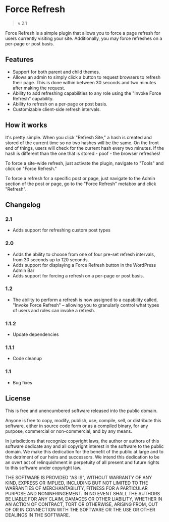 # Force Refresh
>v 2.1

Force Refresh is a simple plugin that allows you to force a page refresh for users currently visiting your site. Additionally, you may force refreshes on a per-page or post basis.

## Features
* Support for both parent and child themes.
* Allows an admin to simply click a button to request browsers to refresh their page. This is done within between 30 seconds and two minutes after making the request.
* Ability to add refreshing capabilities to any role using the "Invoke Force Refresh" capability.
* Ability to refresh on a per-page or post basis.
* Customizable client-side refresh intervals.

## How it works
It's pretty simple. When you click "Refresh Site," a hash is created and stored of the current time so no two hashes will be the same. On the front end of things, users will check for the current hash every two minutes. If the hash is different than the one that is stored - poof - the browser refreshes!

To force a site-wide refresh, just activate the plugin, navigate to "Tools" and click on "Force Refresh."

To force a refresh for a specific post or page, just navigate to the Admin section of the post or page, go to the "Force Refresh" metabox and click "Refresh".

## Changelog ##

### 2.1 ###
* Adds support for refreshing custom post types

### 2.0 ###
* Adds the ability to choose from one of four pre-set refresh intervals, from 30 seconds up to 120 seconds.
* Adds support for displaying a Force Refresh button in the WordPress Admin Bar
* Adds support for forcing a refresh on a per-page or post basis.

### 1.2 ###
* The ability to perform a refresh is now assigned to a capability called, "Invoke Force Refresh" – allowing you to granularly control what types of users and roles can invoke a refresh.

### 1.1.2 ###
* Update dependencies

### 1.1.1 ###
* Code cleanup

### 1.1 ###
* Bug fixes

## License
This is free and unencumbered software released into the public domain.

Anyone is free to copy, modify, publish, use, compile, sell, or distribute this software, either in source code form or as a compiled binary, for any purpose, commercial or non-commercial, and by any means.

In jurisdictions that recognize copyright laws, the author or authors of this software dedicate any and all copyright interest in the software to the public domain. We make this dedication for the benefit of the public at large and to the detriment of our heirs and successors. We intend this dedication to be an overt act of relinquishment in perpetuity of all present and future rights to this software under copyright law.

THE SOFTWARE IS PROVIDED "AS IS", WITHOUT WARRANTY OF ANY KIND, EXPRESS OR IMPLIED, INCLUDING BUT NOT LIMITED TO THE WARRANTIES OF MERCHANTABILITY, FITNESS FOR A PARTICULAR PURPOSE AND NONINFRINGEMENT. IN NO EVENT SHALL THE AUTHORS BE LIABLE FOR ANY CLAIM, DAMAGES OR OTHER LIABILITY, WHETHER IN AN ACTION OF CONTRACT, TORT OR OTHERWISE, ARISING FROM, OUT OF OR IN CONNECTION WITH THE SOFTWARE OR THE USE OR OTHER DEALINGS IN THE SOFTWARE.
